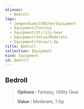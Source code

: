 ```yaml
---
aliases:
  - Bedroll
tags:
  - Compendium/CSRD/en/Equipment
  - Equipment/Fantasy
  - Equipment/Utility-Gear
  - Equipment/Value/Moderate
  - Equipment/Value/1-Gp
title: Bedroll
collection: Equipment
kind: Equipment
id: Bedroll
---
```

## Bedroll    
    
>    
> **Options :** Fantasy, Utility Gear    
> **Value :** Moderate, 1 Gp
